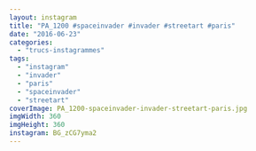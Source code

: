 ```yaml
---
layout: instagram
title: "PA_1200 #spaceinvader #invader #streetart #paris"
date: "2016-06-23"
categories: 
  - "trucs-instagrammes"
tags: 
  - "instagram"
  - "invader"
  - "paris"
  - "spaceinvader"
  - "streetart"
coverImage: PA_1200-spaceinvader-invader-streetart-paris.jpg
imgWidth: 360
imgHeight: 360
instagram: BG_zCG7yma2
---
```

